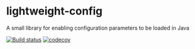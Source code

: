 # lightweight-config
A small library for enabling configuration parameters to be loaded in Java

[![Build status](https://ci.appveyor.com/api/projects/status/xi4kb7soojsx6rs3/branch/main?svg=true)](https://ci.appveyor.com/project/ashleyfrieze/lightweight-config/branch/main) [![codecov](https://codecov.io/gh/webcompere/lightweight-config/branch/main/graph/badge.svg?token=HE5JM9TLKL)](https://codecov.io/gh/webcompere/lightweight-config)
